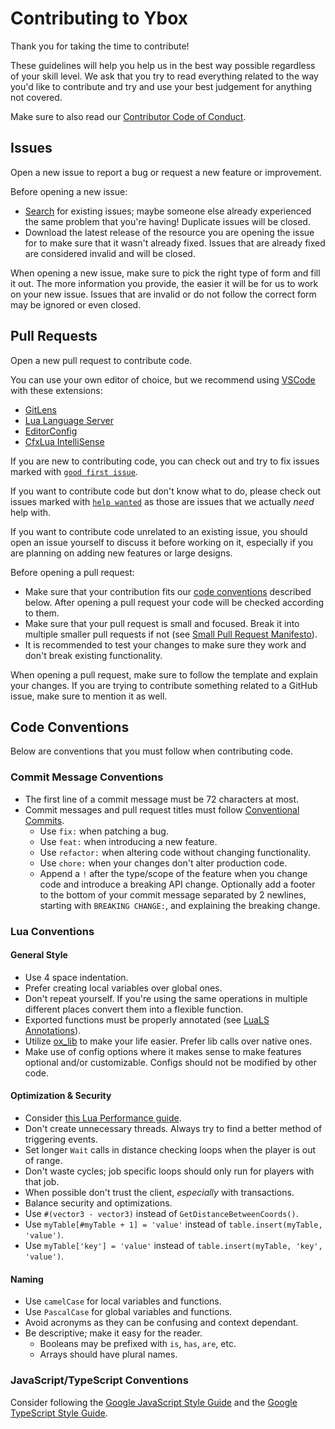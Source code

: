 # Contributing to Ybox

Thank you for taking the time to contribute!

These guidelines will help you help us in the best way possible regardless of your skill level. We ask that you try to read everything related to the way you'd like to contribute and try and use your best judgement for anything not covered.

Make sure to also read our [Contributor Code of Conduct](./CODE_OF_CONDUCT.md).

## Issues

Open a new issue to report a bug or request a new feature or improvement.

Before opening a new issue:

- [Search](https://github.com/issues?q=is%3Aissue+org%3AYbox-Project) for existing issues; maybe someone else already experienced the same problem that you're having! Duplicate issues will be closed.
- Download the latest release of the resource you are opening the issue for to make sure that it wasn't already fixed. Issues that are already fixed are considered invalid and will be closed.

When opening a new issue, make sure to pick the right type of form and fill it out. The more information you provide, the easier it will be for us to work on your new issue. Issues that are invalid or do not follow the correct form may be ignored or even closed.

## Pull Requests

Open a new pull request to contribute code.

You can use your own editor of choice, but we recommend using [VSCode](https://code.visualstudio.com/) with these extensions:

- [GitLens](https://marketplace.visualstudio.com/items?itemName=eamodio.gitlens)
- [Lua Language Server](https://marketplace.visualstudio.com/items?itemName=sumneko.lua)
- [EditorConfig](https://marketplace.visualstudio.com/items?itemName=EditorConfig.EditorConfig)
- [CfxLua IntelliSense](https://marketplace.visualstudio.com/items?itemName=overextended.cfxlua-vscode)

If you are new to contributing code, you can check out and try to fix issues marked with [`good first issue`](https://github.com/issues?q=is%3Aissue+is%3Aopen+org%3AYbox-Project+label%3A%22good+first+issue%22).

If you want to contribute code but don't know what to do, please check out issues marked with [`help wanted`](https://github.com/issues?q=is%3Aissue+is%3Aopen+org%3AYbox-Project+label%3A%22help+wanted%22) as those are issues that we actually *need* help with.

If you want to contribute code unrelated to an existing issue, you should open an issue yourself to discuss it before working on it, especially if you are planning on adding new features or large designs.

Before opening a pull request:

- Make sure that your contribution fits our [code conventions](#code-conventions) described below. After opening a pull request your code will be checked according to them.
- Make sure that your pull request is small and focused. Break it into multiple smaller pull requests if not (see [Small Pull Request Manifesto](https://github.com/PlaytikaOSS/small-pull-request-manifesto)).
- It is recommended to test your changes to make sure they work and don't break existing functionality.

When opening a pull request, make sure to follow the template and explain your changes. If you are trying to contribute something related to a GitHub issue, make sure to mention it as well.

## Code Conventions

Below are conventions that you must follow when contributing code.

### Commit Message Conventions

- The first line of a commit message must be 72 characters at most.
- Commit messages and pull request titles must follow [Conventional Commits](https://www.conventionalcommits.org/en/v1.0.0/).
  - Use `fix:` when patching a bug.
  - Use `feat:` when introducing a new feature.
  - Use `refactor:` when altering code without changing functionality.
  - Use `chore:` when your changes don't alter production code.
  - Append a `!` after the type/scope of the feature when you change code and introduce a breaking API change. Optionally add a footer to the bottom of your commit message separated by 2 newlines, starting with `BREAKING CHANGE:`, and explaining the breaking change.

### Lua Conventions

#### General Style

- Use 4 space indentation.
- Prefer creating local variables over global ones.
- Don't repeat yourself. If you're using the same operations in multiple different places convert them into a flexible function.
- Exported functions must be properly annotated (see [LuaLS Annotations](https://luals.github.io/wiki/annotations/)).
- Utilize [ox_lib](https://overextended.dev/ox_lib) to make your life easier. Prefer lib calls over native ones.
- Make use of config options where it makes sense to make features optional and/or customizable. Configs should not be modified by other code.

#### Optimization & Security

- Consider [this Lua Performance guide](https://springrts.com/wiki/Lua_Performance).
- Don't create unnecessary threads. Always try to find a better method of triggering events.
- Set longer `Wait` calls in distance checking loops when the player is out of range.
- Don't waste cycles; job specific loops should only run for players with that job.
- When possible don't trust the client, *especially* with transactions.
- Balance security and optimizations.
- Use `#(vector3 - vector3)` instead of `GetDistanceBetweenCoords()`.
- Use `myTable[#myTable + 1] = 'value'` instead of `table.insert(myTable, 'value')`.
- Use `myTable['key'] = 'value'` instead of `table.insert(myTable, 'key', 'value')`.

#### Naming

- Use `camelCase` for local variables and functions.
- Use `PascalCase` for global variables and functions.
- Avoid acronyms as they can be confusing and context dependant.
- Be descriptive; make it easy for the reader.
  - Booleans may be prefixed with `is`, `has`, `are`, etc.
  - Arrays should have plural names.

### JavaScript/TypeScript Conventions

Consider following the [Google JavaScript Style Guide](https://google.github.io/styleguide/jsguide.html) and the [Google TypeScript Style Guide](https://google.github.io/styleguide/tsguide.html).

[discord link]: https://discord.gg/Z6Whda5hHA
